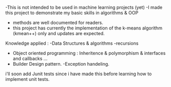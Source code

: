 -This is not intended to be used in machine learning projects (yet)
-I made this project to demonstrate my basic skills in algorithms & OOP
- methods are well documented for readers.
- this project has currently the implementation of the k-means algorithm (kmean++) only and updates are expected.

Knowledge applied :
-Data Structures & algorithms
-recursions
- Object oriented programming : Inheritence & polymorphism & interfaces and callbacks ...
- Builder Design pattern.
-Exception handeling.


i'll soon add Junit tests since i have made this before learning how to implement unit tests.
